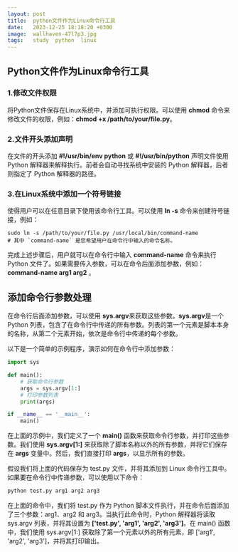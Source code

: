 ```yaml
---
layout: post
title:  python文件作为Linux命令行工具
date:   2023-12-25 18:18:20 +0300
image:  wallhaven-47l7p3.jpg
tags:   study  python  linux
---
```



## Python文件作为Linux命令行工具



### 1.修改文件权限

将Python文件保存在Linux系统中，并添加可执行权限。可以使用 **chmod** 命令来修改文件的权限，例如：**chmod +x /path/to/your/file.py**。

### 2.文件开头添加声明

在文件的开头添加 **#!/usr/bin/env python** 或 **#!/usr/bin/python** 声明文件使用 Python 解释器来解释执行。前者会自动寻找系统中安装的 Python 解释器，后者则指定了 Python 解释器的路径。

### 3.在Linux系统中添加一个符号链接

使得用户可以在任意目录下使用该命令行工具。可以使用 **ln -s** 命令来创建符号链接，例如：

```shell
sudo ln -s /path/to/your/file.py /usr/local/bin/command-name
# 其中 `command-name` 是您希望用户在命令行中输入的命令名称。
```

完成上述步骤后，用户就可以在命令行中输入 **command-name** 命令来执行 Python 文件了。如果需要传入参数，可以在命令后面添加参数，例如：**command-name arg1 arg2** 。

## 添加命令行参数处理
在命令行后面添加参数，可以使用 **sys.argv**来获取这些参数。**sys.argv**是一个 Python 列表，包含了在命令行中传递的所有参数。列表的第一个元素是脚本本身的名称，从第二个元素开始，依次是命令行中传递的每个参数。

以下是一个简单的示例程序，演示如何在命令行中添加参数：

```python
import sys

def main():
    # 获取命令行参数
    args = sys.argv[1:]
    # 打印参数列表
    print(args)

if __name__ == '__main__':
    main()
```
在上面的示例中，我们定义了一个 **main()** 函数来获取命令行参数，并打印这些参数。我们使用 **sys.argv[1:]** 来获取除了脚本名称以外的所有参数，并将它们保存在 **args** 变量中。然后，我们直接打印 **args**，以显示所有的参数。

假设我们将上面的代码保存为 test.py 文件，并将其添加到 Linux 命令行工具中。如果要在命令行中传递参数，可以使用以下命令：
```bash
python test.py arg1 arg2 arg3
```
在上面的命令中，我们将 test.py 作为 Python 脚本文件执行，并在命令后面添加了三个参数：arg1、arg2 和 arg3。当执行此命令时，Python 解释器将读取 sys.argv 列表，并将其设置为 **['test.py', 'arg1', 'arg2', 'arg3']**。在 main() 函数中，我们使用 sys.argv[1:] 获取除了第一个元素以外的所有元素，即 ['arg1', 'arg2', 'arg3']，并将其打印输出。

